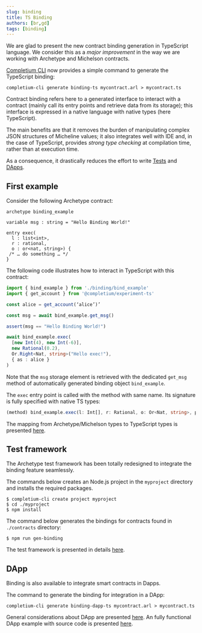 ```yaml
---
slug: binding
title: TS Binding
authors: [br,gd]
tags: [binding]
---
```


We are glad to present the new contract binding generation in TypeScript language. We consider this as a *major improvement* in the way we are working with Archetype and Michelson contracts.

[Completium CLI](/docs/cli/introduction) now provides a simple command to generate the TypeScript binding:

```completium
completium-cli generate binding-ts mycontract.arl > mycontract.ts
```

Contract binding refers here to a generated interface to interact with a contract (mainly call its entry points and retrieve data from its storage); this interface is expressed in a native language with native types (here TypeScript).

The main benefits are that it removes the burden of manipulating complex JSON structures of Micheline values; it also integrates well with IDE and, in the case of TypeScript, provides *strong type checking* at compilation time, rather than at execution time.

As a consequence, it drastically reduces the effort to write [Tests](/docs/tests/introduction) and [DApps](/docs/dapps/introduction).

<!--truncate-->

## First example

Consider the following Archetype contract:

```archetype
archetype binding_example

variable msg : string = "Hello Binding World!"

entry exec(
  l : list<int>,
  r : rational,
  o : or<nat, string>) {
 /* … do something … */
}
```

The following code illustrates how to interact in TypeScript with this contract:

```ts
import { bind_example } from './binding/bind_example'
import { get_account } from '@completium/experiment-ts'

const alice = get_account(‘alice’)’

const msg = await bind_example.get_msg()

assert(msg == "Hello Binding World!")

await bind_example.exec(
  [new Int(4), new Int(-6)],
  new Rational(0.2),
  Or.Right<Nat, string>("Hello exec!"),
  { as : alice }
)
```

Note that the `msg` storage element is retrieved with the dedicated `get_msg` method of automatically generated binding object `bind_example`.

The `exec` entry point is called with the method with same name. Its signature is fully specified with native TS types:

```ts
(method) bind_example.exec(l: Int[], r: Rational, o: Or<Nat, string>, p : Optional<Parameters>): Promise<CallResult>
```

The mapping from Archetype/Michelson types to TypeScript types is presented [here](/docs/tests/binding#type-bindings).

## Test framework

The Archetype test framework has been totally redesigned to integrate the binding feature seamlessly.

The commands below creates an Node.js project in the `myproject` directory and installs the required packages.

```completium
$ completium-cli create project myproject
$ cd ./myproject
$ npm install
```

The command below generates the bindings for contracts found in `./contracts` directory:
```completium
$ npm run gen-binding
```

The test framework is presented in details [here](/docs/tests/framework).

## DApp

Binding is also available to integrate smart contracts in Dapps.

The command to generate the binding for integration in a DApp:

```completium
completium-cli generate binding-dapp-ts mycontract.arl > mycontract.ts
```

General considerations about DApp are presented [here](/docs/dapps/introduction). An fully functional DApp example with source code is presented [here](/docs/dapps/example/).


